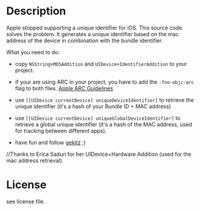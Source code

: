 # Description

Apple stopped supporting a unique identifier for iOS. This source code solves the problem. It generates a unique identifier based on the mac address of the device in combination with the bundle identifier.

What you need to do:

- copy `NSString+MD5Addition` and `UIDevice+IdentifierAddition` to your project.

- if your are using ARC in your project, you have to add the `-fno-objc-arc` flag to both files. [Apple ARC Guidelines](http://developer.apple.com/library/mac/#releasenotes/ObjectiveC/RN-TransitioningToARC/Introduction/Introduction.html)

- use `[[UIDevice currentDevice] uniqueDeviceIdentifier]` to retrieve the unique identifier (it's a hash of your Bundle ID + MAC address)

- use `[[UIDevice currentDevice] uniqueGlobalDeviceIdentifier]` to retrieve a global unique identifier (it's a hash of the MAC address, used for tracking between different apps).

- have fun and follow [gekitz](http://twitter.com/gekitz) ;)

//Thanks to Erica Sadun for her UIDevice+Hardware Addition (used for the mac address retrieval).

# License
see license file.

